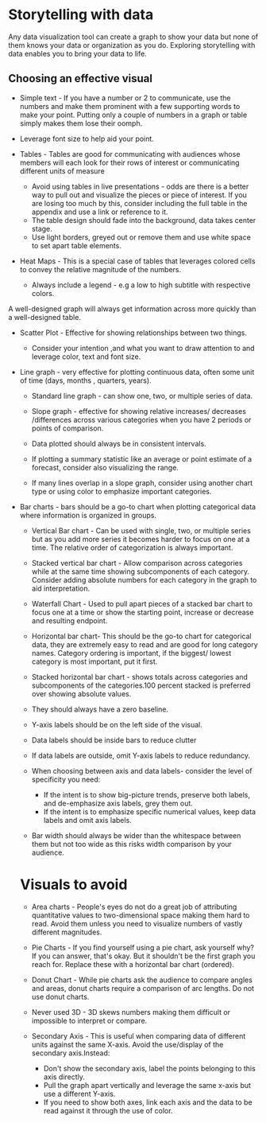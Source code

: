 # Storytelling with data

Any data visualization tool can create a graph to show your data but none of them knows your data or organization as you do. Exploring storytelling with data enables you to bring your data to life.

## Choosing an effective visual

*  Simple text  - If you have a number or 2 to communicate, use the numbers and make them prominent with a few supporting words to make your point. Putting only a couple of numbers in a graph or table simply makes them lose their oomph.

  * Leverage font size to help aid your point.

* Tables - Tables are good for communicating with audiences whose members will each look for their rows of interest or communicating different units of measure

  * Avoid using tables in live presentations - odds are there is a better way to pull out and visualize the pieces or piece of interest. If you are losing too much by this, consider including the full table in the appendix and use a link or reference to it.
  * The table design should fade into the background, data takes center stage.
  * Use light borders, greyed out or remove them and use white space to set apart table elements.
  
* Heat Maps - This is a special case of tables that leverages colored cells to convey the relative magnitude of the numbers.

  * Always include a legend - e.g a low to high subtitle with respective colors.

A well-designed graph will always get information across more quickly than a well-designed table.

* Scatter Plot - Effective for showing relationships between two things.

  * Consider your intention ,and what you want to draw attention to and leverage color, text and font size.

* Line graph - very effective for plotting continuous data, often some unit of time (days, months , quarters, years).

  * Standard line graph - can show one, two, or multiple series of data.
  * Slope graph - effective for showing relative increases/ decreases /differences across various categories when you have 2 periods or points of comparison.
  
  * Data plotted should always be in consistent intervals.
  * If plotting a summary statistic like an average or point estimate of a forecast, consider also visualizing the range.
  * If many lines overlap in a slope graph, consider using another chart type or using color to emphasize important categories.
  
* Bar charts - bars should be a go-to chart when plotting categorical data where information is organized in groups.

  * Vertical Bar chart - Can be used with single, two, or multiple series but as you add more series it becomes harder to focus on one at a time. The relative order of categorization is always important.
  * Stacked vertical bar chart - Allow comparison across categories while at the same time showing subcomponents of each category. Consider adding absolute numbers for each category in the graph to aid interpretation.
  * Waterfall Chart - Used to pull apart pieces of a stacked bar chart to focus one at a time or show the starting point, increase or decrease and resulting endpoint.
  * Horizontal bar chart- This should be the go-to chart for categorical data, they are extremely easy to read and are good for long category names. Category ordering is important, if the biggest/ lowest category is most important, put it first.
  * Stacked horizontal bar chart - shows totals across categories and subcomponents of the categories.100 percent stacked is preferred over showing absolute values.

  * They should always have a zero baseline.
  * Y-axis labels should be on the left side of the visual.
  * Data labels should be inside bars to reduce clutter
  * If data labels are outside, omit Y-axis labels to reduce redundancy.
  * When choosing between axis and data labels- consider the level of specificity you need:
    * If the intent is to show big-picture trends, preserve both labels, and de-emphasize axis labels, grey them out.
    * If the intent is to emphasize specific numerical values, keep data labels and omit axis labels.
  * Bar width should always be wider than the whitespace between them but not too wide as this risks width comparison by your audience.
  
   # Visuals to avoid
  
  * Area charts - People's eyes do not do a great job of attributing quantitative values to two-dimensional space making them hard to read. Avoid them unless you need to visualize numbers of vastly different magnitudes.
  * Pie Charts - If you find yourself using a pie chart, ask yourself why? If you can answer, that's okay. But it shouldn't be the first graph you reach for. Replace these with a horizontal bar chart (ordered).
  * Donut Chart - While pie charts ask the audience to compare angles and areas, donut charts require a comparison of arc lengths. Do not use donut charts.
  
  * Never used 3D - 3D skews numbers making them difficult or impossible to interpret or compare.
  * Secondary Axis - This is useful when comparing data of different units against the same X-axis. Avoid the use/display of the secondary axis.Instead:
    * Don't show the secondary axis, label the points belonging to this axis directly.
    * Pull the graph apart vertically and leverage the same x-axis but use a different Y-axis.
    * If you need to show both axes, link each axis and the data to be read against it through the use of color. 
